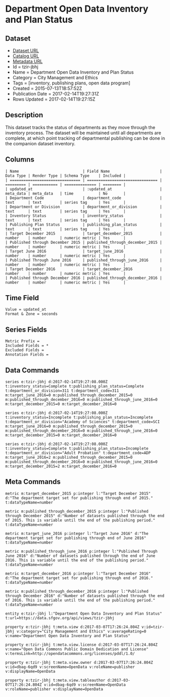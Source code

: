 # Department Open Data Inventory and Plan Status

## Dataset

* [Dataset URL](https://data.sfgov.org/api/views/tzir-jbhj/rows.json?max_rows=100)
* [Catalog URL](https://catalog.data.gov/dataset/department-open-data-inventory-and-plan-status)
* [Metadata URL](https://data.sfgov.org/api/views/tzir-jbhj)
* Id = tzir-jbhj
* Name = Department Open Data Inventory and Plan Status
* Category = City Management and Ethics
* Tags = [inventory, publishing plans, open data program]
* Created = 2015-07-13T18:57:52Z
* Publication Date = 2017-02-14T19:27:31Z
* Rows Updated = 2017-02-14T19:27:15Z

## Description

This dataset tracks the status of departments as they move through the inventory process. The dataset will be maintained until all departments are complete, at which point tracking of departmental publishing can be done in the companion dataset inventory.

## Columns

```ls
| Name                            | Field Name                      | Data Type | Render Type | Schema Type    | Included | 
| =============================== | =============================== | ========= | =========== | ============== | ======== | 
| updated_at                      | :updated_at                     | meta_data | meta_data   | time           | No       | 
| Department Code                 | department_code                 | text      | text        | series tag     | Yes      | 
| Department or Division          | department_or_division          | text      | text        | series tag     | Yes      | 
| Inventory Status                | inventory_status                | text      | text        | series tag     | Yes      | 
| Publishing Plan Status          | publishing_plan_status          | text      | text        | series tag     | Yes      | 
| Target December 2015            | target_december_2015            | number    | number      | numeric metric | Yes      | 
| Published through December 2015 | published_through_december_2015 | number    | number      | numeric metric | Yes      | 
| Target June 2016                | target_june_2016                | number    | number      | numeric metric | Yes      | 
| Published Through June 2016     | published_through_june_2016     | number    | number      | numeric metric | Yes      | 
| Target December 2016            | target_december_2016            | number    | number      | numeric metric | Yes      | 
| Published through December 2016 | published_through_december_2016 | number    | number      | numeric metric | Yes      | 
```

## Time Field

```ls
Value = updated_at
Format & Zone = seconds
```

## Series Fields

```ls
Metric Prefix = 
Included Fields = *
Excluded Fields = 
Annotation Fields = 
```

## Data Commands

```ls
series e:tzir-jbhj d:2017-02-14T19:27:08.000Z t:inventory_status=Complete t:publishing_plan_status=Complete t:department_or_division=311 t:department_code=311 m:target_june_2016=0 m:published_through_december_2015=0 m:published_through_december_2016=0 m:published_through_june_2016=0 m:target_december_2015=0 m:target_december_2016=0

series e:tzir-jbhj d:2017-02-14T19:27:08.000Z t:inventory_status=Incomplete t:publishing_plan_status=Incomplete t:department_or_division="Academy of Sciences" t:department_code=SCI m:target_june_2016=0 m:published_through_december_2015=0 m:published_through_december_2016=0 m:published_through_june_2016=0 m:target_december_2015=0 m:target_december_2016=0

series e:tzir-jbhj d:2017-02-14T19:27:08.000Z t:inventory_status=Complete t:publishing_plan_status=Incomplete t:department_or_division="Adult Probation" t:department_code=ADP m:target_june_2016=2 m:published_through_december_2015=0 m:published_through_december_2016=0 m:published_through_june_2016=0 m:target_december_2015=2 m:target_december_2016=0
```

## Meta Commands

```ls
metric m:target_december_2015 p:integer l:"Target December 2015" d:"The department target set for publishing through end of 2015." t:dataTypeName=number

metric m:published_through_december_2015 p:integer l:"Published through December 2015" d:"Number of datasets published through the end of 2015. This is variable until the end of the publishing period." t:dataTypeName=number

metric m:target_june_2016 p:integer l:"Target June 2016" d:"The department target set for publishing through end of June 2016" t:dataTypeName=number

metric m:published_through_june_2016 p:integer l:"Published Through June 2016" d:"Number of datasets published through the end of June 2016. This is variable until the end of the publishing period." t:dataTypeName=number

metric m:target_december_2016 p:integer l:"Target December 2016" d:"The department target set for publishing through end of 2016." t:dataTypeName=number

metric m:published_through_december_2016 p:integer l:"Published through December 2016" d:"Number of datasets published through the end of 2016. This is variable until the end of the publishing period." t:dataTypeName=number

entity e:tzir-jbhj l:"Department Open Data Inventory and Plan Status" t:url=https://data.sfgov.org/api/views/tzir-jbhj

property e:tzir-jbhj t:meta.view d:2017-03-07T17:26:24.804Z v:id=tzir-jbhj v:category="City Management and Ethics" v:averageRating=0 v:name="Department Open Data Inventory and Plan Status"

property e:tzir-jbhj t:meta.view.license d:2017-03-07T17:26:24.804Z v:name="Open Data Commons Public Domain Dedication and License" v:termsLink=http://opendatacommons.org/licenses/pddl/1.0/

property e:tzir-jbhj t:meta.view.owner d:2017-03-07T17:26:24.804Z v:id=dbag-6qd9 v:screenName=OpenData v:roleName=publisher v:displayName=OpenData

property e:tzir-jbhj t:meta.view.tableauthor d:2017-03-07T17:26:24.804Z v:id=dbag-6qd9 v:screenName=OpenData v:roleName=publisher v:displayName=OpenData
```